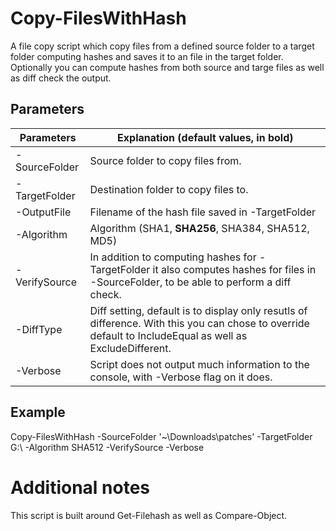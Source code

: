 # Copy-FilesWithHash 

A file copy script which copy files from a defined source folder to a target folder computing hashes and saves it to an file in the target folder. Optionally you can compute hashes from both source and targe files as well as diff check the output.

## Parameters
| Parameters | Explanation (default values, in bold) |
| --------- | ------ |
|-SourceFolder | Source folder to copy files from.|
| -TargetFolder | Destination folder to copy files to.|
|-OutputFile | Filename of the hash file saved in -TargetFolder|
|-Algorithm | Algorithm (SHA1, **SHA256**, SHA384, SHA512, MD5)|
|-VerifySource | In addition to computing hashes for -TargetFolder it also computes hashes for files in -SourceFolder, to be able to perform a diff check.|
|-DiffType | Diff setting, default is to display only resutls of difference. With this you can chose to override default to IncludeEqual as well as ExcludeDifferent.|
|-Verbose | Script does not output much information to the console, with -Verbose flag on it does.|

## Example
Copy-FilesWithHash -SourceFolder '~\Downloads\patches' -TargetFolder G:\ -Algorithm SHA512 -VerifySource -Verbose

# Additional notes
This script is built around Get-Filehash as well as Compare-Object.
